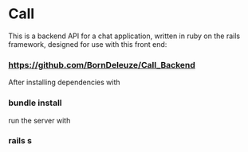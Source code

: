 # Call

This is a backend API for a chat application, written in ruby on the rails framework, designed for use with this front end:
### https://github.com/BornDeleuze/Call_Backend

After installing dependencies with 
### bundle install
run the server with 
### rails s